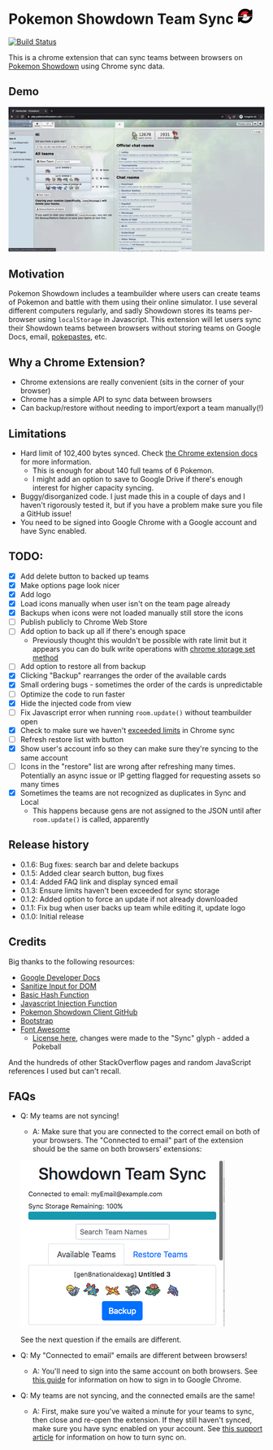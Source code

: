 # Pokemon Showdown Team Sync ![logo](extension/img/logo_32.png) 

[![Build Status](https://travis-ci.org/nmarcopo/showdownSync.svg?branch=master)](https://travis-ci.org/nmarcopo/showdownSync)

This is a chrome extension that can sync teams between browsers on [Pokemon Showdown](https://play.pokemonshowdown.com) using Chrome sync data.

## Demo

![Gif Demonstration of the extension](./demo.gif)

## Motivation

Pokemon Showdown includes a teambuilder where users can create teams of Pokemon and battle with them using their online simulator. I use several different computers regularly, and sadly Showdown stores its teams per-browser using `localStorage` in Javascript. This extension will let users sync their Showdown teams between browsers without storing teams on Google Docs, email, [pokepastes](https://pokepast.es/), etc.

## Why a Chrome Extension?

- Chrome extensions are really convenient (sits in the corner of your browser)
- Chrome has a simple API to sync data between browsers
- Can backup/restore without needing to import/export a team manually(!)

## Limitations

- Hard limit of 102,400 bytes synced. Check [the Chrome extension docs](https://developer.chrome.com/extensions/storage#properties) for more information.
  - This is enough for about 140 full teams of 6 Pokemon.
  - I might add an option to save to Google Drive if there's enough interest for higher capacity syncing.
- Buggy/disorganized code. I just made this in a couple of days and I haven't rigorously tested it, but if you have a problem make sure you file a GitHub issue!
- You need to be signed into Google Chrome with a Google account and have Sync enabled.

## TODO:

- [x] Add delete button to backed up teams
- [x] Make options page look nicer
- [x] Add logo
- [x] Load icons manually when user isn't on the team page already
- [x] Backups when icons were not loaded manually still store the icons
- [ ] Publish publicly to Chrome Web Store
- [ ] Add option to back up all if there's enough space
  - Previously thought this wouldn't be possible with rate limit but it appears you can do bulk write operations with [chrome storage set method](https://developer.chrome.com/extensions/storage)
- [ ] Add option to restore all from backup
- [x] Clicking "Backup" rearranges the order of the available cards
- [x] Small ordering bugs - sometimes the order of the cards is unpredictable
- [ ] Optimize the code to run faster
- [x] Hide the injected code from view
- [ ] Fix Javascript error when running `room.update()` without teambuilder open
- [x] Check to make sure we haven't [exceeded limits](https://developer.chrome.com/extensions/storage#properties) in Chrome sync
- [ ] Refresh restore list with button
- [x] Show user's account info so they can make sure they're syncing to the same account
- [ ] Icons in the "restore" list are wrong after refreshing many times. Potentially an async issue or IP getting flagged for requesting assets so many times
- [x] Sometimes the teams are not recognized as duplicates in Sync and Local
  - This happens because gens are not assigned to the JSON until after `room.update()` is called, apparently

## Release history

- 0.1.6: Bug fixes: search bar and delete backups
- 0.1.5: Added clear search button, bug fixes
- 0.1.4: Added FAQ link and display synced email
- 0.1.3: Ensure limits haven't been exceeded for sync storage
- 0.1.2: Added option to force an update if not already downloaded
- 0.1.1: Fix bug when user backs up team while editing it, update logo
- 0.1.0: Initial release

## Credits

Big thanks to the following resources:

- [Google Developer Docs](https://developer.chrome.com/extensions/getstarted)
- [Sanitize Input for DOM](https://stackoverflow.com/a/48226843/10665534)
- [Basic Hash Function](https://jsperf.com/hashcodelordvlad)
- [Javascript Injection Function](https://stackoverflow.com/a/60873268/10665534)
- [Pokemon Showdown Client GitHub](https://github.com/smogon/pokemon-showdown-client)
- [Bootstrap](https://getbootstrap.com/)
- [Font Awesome](https://fontawesome.com/)
  - [License here](https://fontawesome.com/license), changes were made to the "Sync" glyph - added a Pokeball

And the hundreds of other StackOverflow pages and random JavaScript references I used but can't recall.

## FAQs

- Q: My teams are not syncing!
  - A: Make sure that you are connected to the correct email on both of your browsers. The "Connected to email" part of the extension should be the same on both browsers' extensions:
  
  ![Connected to email screenshot](./FAQ-sc1.png)
    
    See the next question if the emails are different.

- Q: My "Connected to email" emails are different between browsers!
  - A: You'll need to sign into the same account on both browsers. See [this guide](https://www.support.com/how-to/how-to-sign-in-to-chrome-12694) for information on how to sign in to Google Chrome.

- Q: My teams are not syncing, and the connected emails are the same!
  - A: First, make sure you've waited a minute for your teams to sync, then close and re-open the extension. If they still haven't synced, make sure you have sync enabled on your account. See [this support article](https://support.google.com/chrome/answer/185277?co=GENIE.Platform%3DDesktop&hl=en-GB) for information on how to turn sync on.
